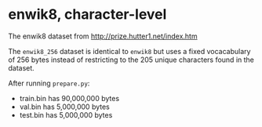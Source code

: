 
# enwik8, character-level

The enwik8 dataset from http://prize.hutter1.net/index.htm

The `enwik8_256` dataset is identical to `enwik8` but uses
a fixed vocacabulary of 256 bytes instead of restricting
to the 205 unique characters found in the dataset.

After running `prepare.py`:

- train.bin has 90,000,000 bytes
- val.bin has 5,000,000 bytes
- test.bin has 5,000,000 bytes
